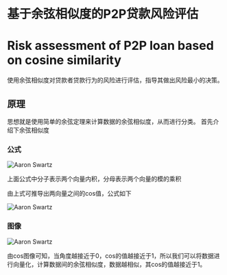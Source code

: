 # 基于余弦相似度的P2P贷款风险评估
# Risk assessment of P2P loan based on cosine similarity
使用余弦相似度对贷款者贷款行为的风险进行评估，指导其做出风险最小的决策。
## 原理
思想就是使用简单的余弦定理来计算数据的余弦相似度，从而进行分类。
首先介绍下余弦相似度
### 公式

![Aaron Swartz](https://raw.githubusercontent.com/ineedahouse/markdownPhoto/main/p2pBasedCos/COS1.png)

上面公式中分子表示两个向量内积，分母表示两个向量的模的乘积

由上式可推导出两向量之间的cos值，公式如下

![Aaron Swartz](https://github.com/ineedahouse/markdownPhoto/raw/main/p2pBasedCos/COS3.png)

### 图像

![Aaron Swartz](https://github.com/ineedahouse/markdownPhoto/raw/main/p2pBasedCos/COS2.jpg)

由cos图像可知，当角度越接近于0，cos的值越接近于1，所以我们可以将数据进行向量化，计算数据间的余弦相似度，数据越相似，其cos的值越接近于1。
